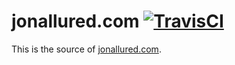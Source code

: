 # jonallured.com [![TravisCI][badge]][travisci]

This is the source of [jonallured.com][site].

[badge]: https://travis-ci.com/jonallured/jonallured.com.svg?branch=main
[travisci]: https://travis-ci.com/github/jonallured/jonallured.com
[site]: https://jonallured.com
